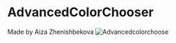 # AdvancedColorChooser
Made by Aiza Zhenishbekova
![Advancedcolorchoose](https://user-images.githubusercontent.com/84659284/119374735-bece8f80-bcdb-11eb-9011-d5096955f1de.JPG)
